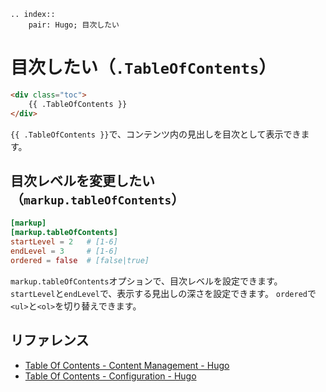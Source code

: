 ```{eval-rst}
.. index::
    pair: Hugo; 目次したい
```

# 目次したい（``.TableOfContents``）

```html
<div class="toc">
    {{ .TableOfContents }}
</div>
```

``{{ .TableOfContents }}``で、コンテンツ内の見出しを目次として表示できます。

## 目次レベルを変更したい（``markup.tableOfContents``）

```toml
[markup]
[markup.tableOfContents]
startLevel = 2   # [1-6]
endLevel = 3     # [1-6]
ordered = false  # [false|true]
```

``markup.tableOfContents``オプションで、目次レベルを設定できます。
``startLevel``と``endLevel``で、表示する見出しの深さを設定できます。
``ordered``で``<ul>``と``<ol>``を切り替えできます。

## リファレンス

- [Table Of Contents - Content Management - Hugo](https://gohugo.io/content-management/toc/)
- [Table Of Contents - Configuration - Hugo](https://gohugo.io/getting-started/configuration-markup/#table-of-contents)
